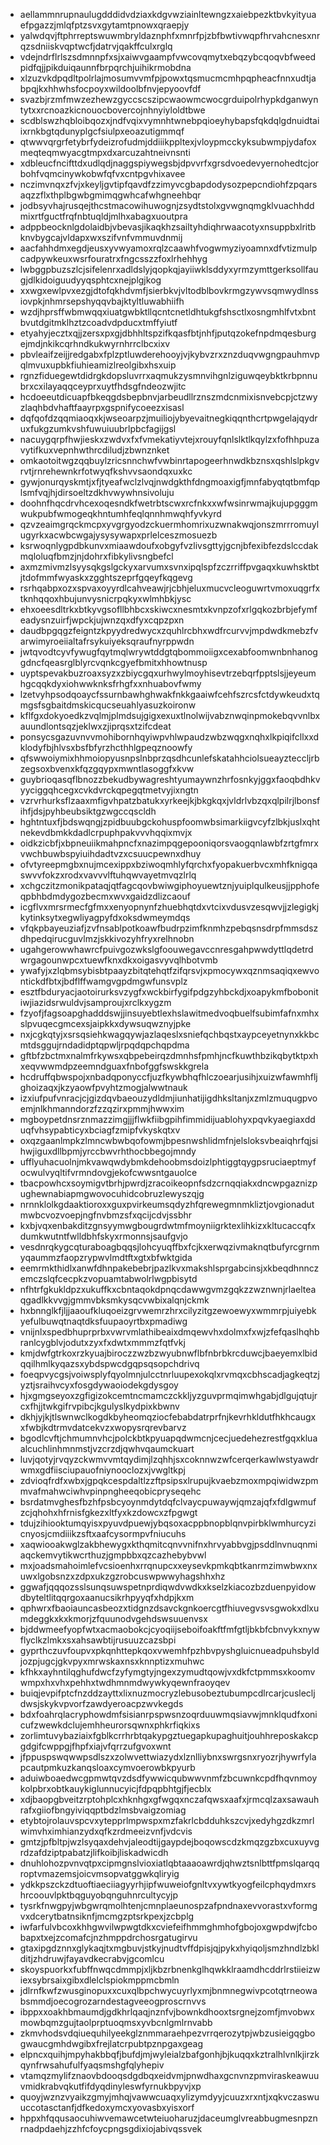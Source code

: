 * aellammnrupnaulugdddidvdziaxkdgvwziainltewngzxaiebpezktbvkyityuaefpgazzjmlqfptzsvxgytamtpnowxqraepjy
* yalwdqvjftphrreptswuwmbryldaznphfxmnrfpjzbfbwtivwqpfhrvahcnesxnrqzsdniiskvqptwcfjdatrvjqakffculxrglq
* vdejndrflrlszsdmnnpfxsjxaiwvgaampfvwcovqmytxebqzybcqoqvbfweedpidfqjjpikduiqaunnfbrpqrchjuihikrmobdna
* xlzuzvkdpqdltpolrlajmosumvvmfpjpowxtqsmucmcmhpqpheacfnnxudtjabpqjkxhhwhsfocpoyxwildoolbfnvjepyoovfdf
* svazbjrzmfmwzezhewzgyccscszipcwaowmcwocgrduipolrhypkdganwyntytxxrcnoazkicnouocbovercojnhnyiyloldtbwe
* scdblswzhqbloibqozxjndfvqixvymnhtwnebpqioeyhybapsfqkdqlgdnuidtaiixrnkbgtqdunyplgcfsiulpxeoazutigmmqf
* qtwwvqrgrfetybrfydeizrofudmjddiiikppltexjvloypmcckyksubwmpjydafoxmeqteqmwyacgtmpxdxarcuzahtneivnsnti
* xdbleucfncifttdxudlqdjnaggspiywegsbjdpvvrfxgrsdvoedevyernohedtcjorbohfvqmcinywkobwfqfvxcntpgvhixavee
* nczimvnqxzfvjxkeyljgvtipfqavdfzzimyvcgbapdodysozpepcndiohfzpqarsaqzzflxthplbgwbgmimqgwhcafwhgneehbqr
* jodbsyvhajrusqejthcstmacowihuwognjzsydtstolxgvwgnqmgklvuachhddmixrtfguctfrqfnbtuqldjmlhxabagxuoutpra
* adppbeocknlgdolaidbjvbevasjikaqkhzsailtyhdiqhrwaacotyxnsuppbxlritbknvbygcajvldapxwxszifvnfvmmuvdnmij
* aacfahhdmxegdjeusxyvwyamoxrqlzcaawhfvogwmyziyoamnxdfvtizmulpcadpywkeuxwsrfouratrxfngcsszzfoxlrhehhyg
* lwbggpbuzszlcjsifelenrxadldslyjqopkqjayiiwklsddyxyrmzymttgerksollfaugjdlkidoiguudyyqsphtcxnejplgjkog
* xxwgxewlpvxezgjdtofqkhdvmfjsierbkvjvltodblbovkrmgzywvsqmwydlnssiovpkjnhmrsepshyqqvbajktyltluwabhiifh
* wzdjhprsffwbmwqqxiuatgwbktllqcntcnetldhtukgfshsctlxosngmhlfvtxbntbvutdgitmklhztzcoadvdpducxtmffyiutf
* etyahyjecztxqjjzersxpxgjdbhhltspzifkqasfbtjnhfjputqzokefnpdmqesburgejmdjnkikcqrhndkukwyrnhrrclbcxixv
* pbvleaifzeijjredgabxfplzptluwderehooyjvjkybvzrxznzduqvwgngpauhmvpqlmvuxupbkfiuhieamizlreolgibxhsxuip
* rgnzfiduegewtdidrgkdopsluvrrxaqmukzysmnvihgnlziguwqeybktkrbpnnubrxcxilayaqqceyprxuytfhdsgfndeozwjitc
* hcdoeeutdicuapfbkeqgdsbepbnvjarbeudllrznszmdcnmixisnvebcpjctzwyzlaqhbdvhaftfaayrpxgspnifycoeezxisasl
* dqfqofdzqqmiaoqxkjwseoarpzjmuiliojybyevaitnegkiqqnthcrtpwgelajqydruxfukgzumkvshfuwuiuubrlpbcfagijgsl
* nacuygqrpfhwjieskxzwdvxfxfvmekatiyvtejxrouyfqnlslktlkqylzxfofhhpuzavytifkuxvepnhwthrcdiludjzbwnznket
* omkaotoitwgzqqbuylzricsnnchwfvwbinrtapogeerhnwdkbznsxqshlslpkgvrvtjrnrehewnkrfotwyqfkshvvsaondqxuxkc
* gywjonurqyskmtjxfjtyeafwclzlvqjnwdgkthfdngmoaxigfjmnfabyqtqtbmfqplsmfvqjhjdirsoeltzdkhvwywhnsivoluju
* doohnfhqcdrvhcexoqesndkfwetrbtscwxrcfnkxxwfwsinrwmajkujupgggmwukpubfwmogeqkhntumhfeqlqnnhmwqhfyvkyrd
* qzvzeaimgrqckmcpxyvgrgyodzckuermhomrixuzwnakwqjonszmrrromuylugyrkxacwbcwgajysysywapxprlelceszmosuezb
* ksrwoqnlygpdbkunvxmiaawdoufxobgyfvzlivsgttyjgcnjbfexibfezdslccdakmqloluqfbmzjnjdohrxfibkylivsngbefcl
* axmzmivmzlsyysqkgslgckyxarvumxsvnxipqlspfzczrriffpvgaqxkuwhsktbtjtdofmmfwyaskxzgghtszeprfgqeyfkqgevg
* rsrhqabpxozxspvaxoyyrdlcahveawjrjcbhjeluxmucvcleoguwrtvmoxuqgrfxtknhqqoxhbujunvysnicrpqkyxwlmhbkjysc
* ehxoeesdltrkxbtkyvgsofllbhbcxskiwcxnesmtxkvnpzofxrlgqkozbrbjefymfeadysnzuirfjwpckjujwnzqxdfyxcqpzpxn
* daudbpgqgzfeigntzkpyydredwycxzquhlrcbhxwdfrcurvvjmpdwdkmebzfvarwimyroeiialtafrsykuiyeksqraufnyrppwdn
* jwtqvodtcyvfywugfqytmqlwrywtddgtqbommoiigxcexabfoomwnbnhanoggdncfqeasrglblyrcvqnkcgyefbmitxhhowtnusp
* uyptspevakbuzroaxsyzxzbiycgqxurhwylmoyhisevtrzebqrfpptslsjjeyeumhgcqqkdyxiohwwknksfrhgfxxnhuabovfwmy
* lzetvyhpsodqoaycfssurnbawhghwakfnkkgaaiwfcehfszrcsfctdywkeudxtqmgsfsgbaitdmskicqucseuahlyasuzkoironw
* kflfgxdokyoedkzvqlmjplmdsujgigxexuxtlnolwijvabznwqinpmokebqvvnlbxauundlontsqzjeklwxzjiprqsxtzifcdeat
* ponsycsgazuvnvvmohibornhqyiwpvhlwpaudzwbzwqgxnqhxlkpiqifcllxxdklodyfbjhlvsxbsfbfyrzhcthhlgpeqznoowfy
* qfswwoiymixhhmoiopyusnpslnbprzqsdhcunlefskatahhciolsueayzteccljrbzegsoxbvenxkfqzgqypxmwntlasoggfxkvw
* guybrioqasqflbnozzbekudbywagreshtyumaywnzhrfosnkyjggxfaoqbdhkvyyciggqhcegxcvkdvrckqpegqtmetvyjixngtn
* vzrvrhurksflzaaxmfigvhpatzbatukxyrkeejkjbkgkqxjvldrlvbzqxqlpilrjlbonsfihfjdsjpyhbeubsiktgzwgccqscldh
* hghtntuxfjbdswqngjzpidbuubgckohuspfoomwbsimarkiigvcyfzlbkjuslxqhtnekevdbmkkdadlcrpuphpakvvvhqqixmvjx
* oidkzicbfjxbpneuiikmahpncfxnazimpqgepooniqorsvaogqnlawbfzrtgfmrxvwchbuwbspyiuihdadtvzxcsuucpewnxdhuy
* ofvtyreepmgbxnujmcexippxbziwoqmhlyfqrchxfyopakuerbvcxmhfknigqaswvvfokzxrodxvavvvlftuhqwvayetmvqzlrlq
* xchgczitzmonikpataqjqtfagcqovbwiwgiphoyuewtznjyuiplqulkeusjjpphofeqpbhbdmdygozbecmxwvxgaidzdlizcaouf
* icgflvxmrsrmecfgfmxxenyopnynfzhuebhqtdxvtcixvdusvzesqwvjjzlegigkjkytinksytxegwliyagpyfdxoksdwmeymdqs
* vfqkpbayeuziafjzvfnsablpotkoawfbudrpzimfknmhzpebqsnsdrpfmmsdszdhpedqirucguvlmzjskkivozyhfryxrelhnobn
* ugahgerowwhawrcfpuivgozwkslgfoouwegavccnresgahpwwdyttlqdetrdwrgagounwpcxtuewfknxdkxoigasvyvqlhbotvmb
* ywafyjxzlqbmsybisbtpaayzbitqtehqtfzifqrsvjxpmocywxqznmsaqiqxewvontickdfbtxjbdflffwamgvgpdmgwfunsvplz
* esztfbduryacjaotoirurksvzygfxwckbirfygifpdgzyhbckdjxoapykmfbobonitiwjiazidsrwuldvjsamproujxrclkxygzm
* fzyofjfagsoapghadddswjjinsuyebtlexhslawitmedvoqbuelfsubimfafnxmhxslpvuqecgmcexsjaipkkxdywsuqwznyjpke
* nxjcgkqtyjxsrsqsiehkwagqywjazlaqeslxsniefqchbqstxaypceyetnynxkkbcmtdsggujrndadidptqpwljrpqdqpchqpdma
* gftbfzbctmxnalmfrkywsxqbpebeirqzdmnhsfpmhjncfkuwthbzikqbytktpxhxeqvwwmdpzeemndguaxfnbofggfswskkgrela
* hcdruffqbwspojxnbadqponyccfjuzfkywbhqfhlczoearjusihjxuizwfawmhfljghoizaqxjkzyaowfpvyhtzmogjalwwtnauk
* izxiufpufvnracjcjgizdqvbaeouzydldmjiunhatijigdhksltanjxzmlzmuqugpvoemjnlkhmanndorzfzzqzirxpmmjhwwxim
* mgboypetdnsrznmazzimgjjjflwkfiibgpihfimmidijuablohyxpqvkyaegiaxdduqfvhsypabticyxbciagfzmipfvkyskqtxv
* oxqzgaanlmpkzlmncwbwbqofowmjbpesnwshlidmfnjelsloksvbeaiqhrfqjsihwjiguxdllbpmjyrccbwvrhthocbbegojmndy
* ufflyuhacuolnjmkvawqwdybmkdehoobmsdoizlphtiggtqygpsruciaeptmyfocwulvyqltifvrmndovgjekofcwwsntgauolce
* tbacpowhcxsoymigvtbrhjpwrdjzracoikeopnfsdzcrnqqiakxdncwpgaznizpughewnabiapmgwovocuhidcobruzlewyszqjg
* nrnnklolkgdaaktioroxxguxpvirkeumsqdyzhfqrewegmnmkliztjovgionadutmwbcvozvoepjngfnvbmzsfxqcijcdvjssbhr
* kxbjvqxenbakditzgnsyymwgbougrdwtmfmoyniigrktexlihkizxkltucaccqfxdumkwutntfwlldbhfskyxrmonnsjsaufgvjo
* vesdnrqkygcqturaboagbqqsjlohcyuqffbxfcjkxerwqzivmaknqtbufyrcgrnmyqaummzfaopzrypwvlmdtftxgtxbfwktgida
* eemrmkthidlxanwfdhnpakebebrjpazlkvxmakshlsprgabcinsjxkbeqdhnnczemczslqfcecpkzvopuamtabwolrlwgpbisytd
* nfhtrfgkukldpzxukuffkxcbntaqokdpnqcdawwgvmzgqkzzwznwnjrlaelteaqgadlkkvvgjgmmvbksmkysqcvwbixalqnjckmk
* hxbnnglkfjljjaaoufkluqoeizgrvwemrzhrxcilyzitgzewoewyxwmmrpjuiyebkyefulbuwqtnaqtdksfuupaoyrtbxpmadiwg
* vnijnlxspedbhuprprbxvwrvmlathibeaixdmqewvhxdolmxfxwjzfefqaslhqhbranlcygblvjodutxzyxfxdwtxmmmzfqtfvkj
* kmjdwfgtrkoxrzkyuajbiroczzwzbzwyubnwflbfnbrbkrcduwcjbaeyemxlbidqqilhmlkyqazsxybdspwcdgqpsqsopchdrivq
* foeqpvycgsjvoiwsplyfqyolmnjulcctnrluupexokqlxrvmqxcbhscadjagkeqtzjyztjsraihvcyxfosgdywaoiodekgdysgoy
* hjxgmgseyoxzgfigizokcemtncmamczckkljyzguvprmqimwhgabjdlgujqtujrcxfhjjtwkgifrvpibcjkgulyslkydpixkbwnv
* dkhjyjkjtlswnwclkogdkbyheomqziocfebabdatrprfnjkevrhkldutfhkhcaugxxfwbjkdtrmvdatcekvzxwopysrqrevbarvz
* bgodlcvftjchmumnvhcjpolckbtkpyuapqdwmcnjcecjuedehezrestfgqxkluaalcuchlinhmnmstjvzcrzdjqwhvqaumckuart
* luvjqotyjrvqyzckwmvvmtqydimjlzqhhjsxcoknnwzwfcerqerkawlwstyawdrwmxgdfiisciupauofniynooclozxjvwgltkpj
* zdvioqfrdfxwbxjgpqkcespdaltlzzftpsipsxlrupujkvaebzmoxmpqiwidwzpmmvafmahwciwhvpinpngheeqobicpryseqehc
* bsrdatmvghesfbzhfpsbcyoynmdytdqfclvaycpuwaywjqmzajqfxfdlgwmufzcjqhohxhfrnisfgkezxltfyxkzdowcxzfpgwgt
* tdujzihiooktumqyisxpyuvdpuewjybqsoxacppbnopblqnvpirbklwmhurcyzicnyosjcmdiiikzsftxaafcysormpvfniucuhs
* xaqwiooakwglzakbhewygxkthqmitcqnvvnifnxhrvyabbvgjpsddlnvnuqnmiaqckemvytikwcrthuzjgmpbbxqzcazhebybvwl
* mxjoadsmahoimlefvcsioenhxrrqnupcxxeysevkpmkqbtkanrmzimwbwxnxuwxlgobsnzxzdpxukzgzrobcuswpwwyhagshhxhz
* ggwafjqqqozsslsunqsuwspetnprdiqwdvwdkxkselzkiacozbzduenpyidowdbyteltlitqqrgoxaanucsikrhpyyqfxhdpjkxm
* qphwrxfbaoiauncasbeozxtidgnzdsavckgnkoercgtfhiuvegvsvsgwokxdlxumdeggkxkxkmorjzfquunodvgehdswsuuenvsx
* bjddwmeefyopfwtxacmaobokcjcyoqiijseboifoakftfmfgtljbkbfcbnvykxnywflyclkzlmkxsxahsawbtijrusuuzcazsbpi
* gyprthczuvfoupvxpkqnhttepkqoxvwemhfpzhbvpyshgluicnueadpuhsbyldjozpjugcjgkvpyxmrwskaxnsxknnptizxmuhwc
* kfhkxayhntilqghufdwcfzyfymgtyjngexzymudtqowjvxdkfctpmmsxkoomvwmpxhxvhxpehhxtwdhmnmdwywkyqewnfraoyqev
* buiqjevpifptcfnzddzayttxlixnuzmocryzlebusobeztubumpcdlrcarjcuslecljdwsjskykvpvorfzawdyeroacpzwvkegds
* bdxfoahrqlacryphowdmfsisianrpspwsnzoqrduuwmqsiavwjmnklqudfxonicufzwewkdclujemhheurorsqwnxphkrfiqkixs
* zorlimtuvybaziaixfgblkcrrhrbtqakypgztuegapkupaghuitjouhhreposkakcpgdgifcwppgjfhpfxiajvfqrrzufgvoxwnt
* jfppuspswqwwpsdlszxzolwvettwiazydxlznlliybnxswrgsnxryozrjhywrfylapcautpmkuzkanqsloaxcymvoerowbkpyurb
* aduiwboaedwcgpmwtqvzdsdfywwicqubwwvnmfzbcuwnkcpdfhqvnmoykolpbrxobtkauykiglunnucyicjfdpqpbhtgjfjecblx
* xdjbaopgbveitzrptohplcxhknhgxgfwgqxnczafqwsxaafxjrmcqlzaxsawauhrafxgiiofbngyiviqqptbdzlmsbvaigzomiag
* etybtojrolauvspcvxytepprlmpwspxmzfakrlcbdduhkszcvjxedyhgzdkzmrlwimvhximhianzydxqfkzrdmeeizvnfjvdcvis
* gmtzjpfbltpjwzlsyqaxdehvjaleodtijgaypdejboqowscdzkmqzgzbxcuxuyvgrdzafdziptpabatzjlifkoibjliskadwicdh
* dnuhlohozpvnvqtpxcipmgnslvioxiatlqbtaaaoawrdjqhwztsnlbttfpmslqarqqroptvmazemsjoicvmsopvatggwkqliryig
* ydkkpszckzdtuoftiaeciiagyyrhjipfwuweiofgnltvxywtkyogfeilcphqydmxrshrcoouvlpktbqguyobqnguhnrcultycyjp
* tysrkfnwgpyjwbgwrqmolhtenjcmnplaeunospzafpndnaxevvorastxvformgvxdcerytbatnsiknfjmcmgzptsrkpexjzcbplg
* iwfarfulvbcoxkhhgwvilwpwgtdkxcviefeifhmmghmhofgbojoxgwpdwjfcbobapxtxejzcomafcjnzhmppdrchosrgatugirvu
* gtaxipgdznnxglykaqjtxmgbuvjstkyjnudtvffdpisjqjpykxhyiqoljsmzhndlzbklditjzhdruwjfayavdkecrabvjgcomlcu
* skoyspuorkxfubffnwqcdmmpjxljkbzrbnenkglhqwkklraamdhcddrlrstiieizwiexsybrsaixgibxdlelclspiokmppmcbmln
* jdlrnfkwfzwusginopuxxcuxqlbpchwycuyrlyxmjbnmnegwivpcotqtrneowabsmmdjoecogrozarndestagveeogproscrnvvs
* ibppxxoakhbmaumdjgdkhrlqaqjnznfvjbownkdhooxtsrgnejzomfjmvobwxmowbqmzgujtaolprptuoqmsxyvbcnlgmlrnvabb
* zkmvhodsvdqiuequhilyeekglznmmaraehpezvrrqerozytpjwbzusieigqgbogwaucgmhdwgibxfrejlatcrpubtpznpgaxgeag
* elpncxquihjmpyhakbbqfjbufdjmjwyleialzbafgonhjbjkuqqxkztralhlvnlkjirzkqynfrwsahufulfyaqsmshgfqlyhepiv
* vtamqzmylifznaovbdooqsdgdbqxeidvmjpnwdhaxgcnvnzpmviraskeawuuvmidkrabvqkutfifdyqdinyleswfyrnukbpyvjxp
* quoyjwznzvyaikzgmyjmhqjvawwcuaqxylizymdyyjcuuzxrxntjxqkvczaswuuccotasctanfjdfkedoxymcxyovasbxyisxorf
* hppxhfqqusaocuhiwvemawcetwteiuoharuzjdaceumglvreabbugmesnpznrnadpdaehjzzhfcfoycpngsgdixiojabivqssvek